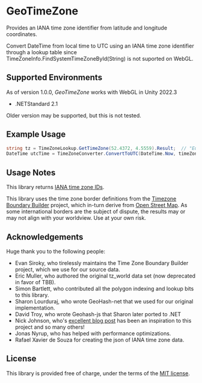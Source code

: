 ﻿GeoTimeZone
===========

Provides an IANA time zone identifier from latitude and longitude coordinates.

Convert DateTime from local time to UTC using an IANA time zone identifier through a lookup table since TimeZoneInfo.FindSystemTimeZoneById(String) is not suported on WebGL.

## Supported Environments

As of version 1.0.0, *GeoTimeZone* works with WebGL in Unity 2022.3

- .NETStandard 2.1

Older version may be supported, but this is not tested.

## Example Usage

```csharp
string tz = TimeZoneLookup.GetTimeZone(52.4372, 4.5559).Result;  // "Europe/Amsterdam"
DateTime utcTime = TimeZoneConverter.ConvertToUTC(DateTime.Now, timeZoneId); //current time converted to UTC
```

## Usage Notes

This library returns [IANA time zone IDs](https://en.wikipedia.org/wiki/List_of_tz_database_time_zones).

This library uses the time zone border definitions from the [Timezone Boundary Builder][1] project,
which in-turn derive from [Open Street Map][2].  As some international borders are the subject of dispute,
the results may or may not align with your worldview.  Use at your own risk.

## Acknowledgements

Huge thank you to the following people:
- Evan Siroky, who tirelessly maintains the Time Zone Boundary Builder project, which we use for our source data.
- Eric Muller, who authored the original tz_world data set (now deprecated in favor of TBB).
- Simon Bartlett, who contributed all the polygon indexing and lookup bits to this library.
- Sharon Lourduraj, who wrote GeoHash-net that we used for our original implementation.
- David Troy, who wrote Geohash-js that Sharon later ported to .NET
- Nick Johnson, who's [excellent blog post](http://blog.notdot.net/2009/11/Damn-Cool-Algorithms-Spatial-indexing-with-Quadtrees-and-Hilbert-Curves) has been an inspiration to this project and so many others!
- Jonas Nyrup, who has helped with performance optimizations.
-  Rafael Xavier de Souza for creating the json of IANA time zone data.

## License

This library is provided free of charge, under the terms of the [MIT license][3].


[1]: https://github.com/evansiroky/timezone-boundary-builder
[2]: https://www.openstreetmap.org/
[3]: https://github.com/mattjohnsonpint/GeoTimeZone/blob/master/LICENSE
